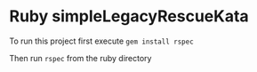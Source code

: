 # Ruby simpleLegacyRescueKata

To run this project first execute `gem install rspec`

Then run `rspec` from the ruby directory
